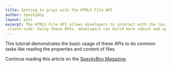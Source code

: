 ```yaml
---
title: Getting to grips with the HTML5 File API
author: SpeckyBoy
layout: post
excerpt: The HTML5 File API allows developers to interact with the local filesystem on the
 client-side. Using these APIs, developers can build more robust web applications that work seamlessly both online and offline.
---
```


This tutorial demonstrates the basic usage of these APIs to do common tasks like reading the properties and content of files.

Continue reading this article on the [SpeckyBoy Magazine](http://speckyboy.com/2012/10/30/getting-to-grips-with-the-html5-file-api).